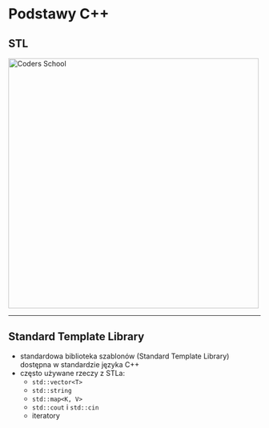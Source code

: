 <!-- .slide: data-background="#111111" -->

# Podstawy C++

## STL

<a href="https://coders.school">
    <img width="500" data-src="../coders_school_logo.png" alt="Coders School" class="plain">
</a>

___

## Standard Template Library

* <!-- .element: class="fragment fade-in" --> standardowa biblioteka szablonów (Standard Template Library) dostępna w standardzie języka C++
* <!-- .element: class="fragment fade-in" --> często używane rzeczy z STLa:
  * `std::vector<T>`
  * `std::string`
  * `std::map<K, V>`
  * `std::cout` i `std::cin`
  * iteratory
